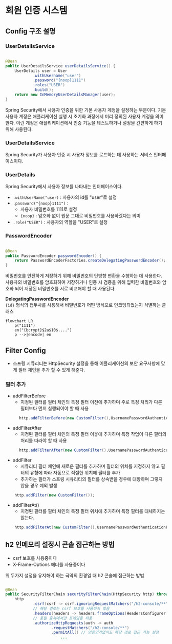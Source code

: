 # 회원 인증 시스템

## Config 구조 설명

### UserDetailsService

```java

@Bean
public UserDetailsService userDetailsService() {
	UserDetails user = User
			.withUsername("user")
			.password("{noop}1111")
			.roles("USER")
			.build();
	return new InMemoryUserDetailsManager(user);
}
```

Spring Security에서 사용자 인증을 위한 기본 사용자 계정을 설정하는 부분이다.
기본 사용자 계정은 애플리케이션 실행 시 초기화 과정에서 미리 정의된 사용자 계정을 의미한다.
이런 계정은 애플리케이션에서 인증 기능을 테스트하거나 설정을 간편하게 하기 위해 사용된다.

### UserDetailsService

Spring Security가 사용자 인증 시 사용자 정보를 로드하는 데 사용하는 서비스 인터페이스이다.

### UserDetails

Spring Security에서 사용자 정보를 나타내는 인터페이스이다.

- `.withUserName("user)` : 사용자의 id를 "user"로 설정
- `.password("{noop}1111")` :
    - 사용자 비밀번호를 1111로 설정
    - `{noop}` : 암호화 없이 원문 그대로 비밀번호를 사용하겠다는 의미
- `.role("USER")` : 사용자의 역할을 "USER"로 설정

### PasswordEncoder

```java

@Bean
public PasswordEncoder passwordEncoder() {
	return PasswordEncoderFactories.createDelegatingPasswordEncoder();
}
```

비밀번호를 안전하게 저장하기 위해 비밀번호의 단방향 변환을 수행하는 데 사용한다.
사용자의 비밀번호를 암호화하여 저장하거나 인증 시 검증을 위해 입력한 비밀번호와 암호화 되어 저장된 비밀번호를 서로 비교해야 할 때 사용된다.

**DelegatingPasswordEncoder**  
`{id}` 형식의 접두사를 사용해서 비밀번호가 어떤 방식으로 인코딩되었는지 식별하는 클래스

```mermaid
flowchart LR
    p("1111")
    en("{bcrypt}$2a$10$....")
    p -->|encode| en
```

## Filter Config

- 스프링 시큐리티는 HttpSecurity 설정을 통해 어플리케이션의 보안 요구사항에 맞게 필터 체인을 추가 할 수 있게 해준다.

### 필터 추가

- addFilterBefore
    - 지정된 필터를 필터 체인의 특정 필터 이전에 추가하며 주로 특정 처리가 다른 필터보다 먼저 실행되어야 할 때 사용

```java
      http.addFilterBefore(new CustomFilter(),UsernamePasswordAuthenticationFilter.class);
```

- addFilterAfter
    - 지정된 필터를 필터 체인의 특정 필터 이웋에 추가하며 특정 작업이 다른 필터의 처리를 따라야 할 때 사용

```java
      http.addFilterAfter(new CustomFilter(),UsernamePasswordAuthenticationFilter.class);
```

- addFilter
    - 시큐리티 필터 체인에 새로운 필터를 추가하며 필터의 위치를 지정하지 않고 필터의 유형에 따라 자동으로 적절한 위치에 필터를 추가
    - 추가하는 필터가 스프링 시큐리티의 필터를 상속받을 경우에 대항하며 그렇지 않을 경우 예외 발생

```java
    http.addFilter(new CustomFilter());
```

- addFilterAt()
    - 지정된 필터를 필터 체인의 특정 필터 위치에 추가하며 특정 필터를 대체하지는 않는다.

```java
    http.addFilterAt(new CustomFilter(),UsernamePasswordAuthenticationFilter.class);
```

## h2 인메모리 설정시 콘솔 접근하는 방법

- csrf 보호를 사용중이다
- X-Frame-Options 헤더를 사용중이다

위 두가지 설정을 유지해야 하는 극악의 환경일 때 h2 콘솔에 접근하는 방법

```java

@Bean
public SecurityFilterChain securityFilterChain(HttpSecurity http) throws Exception {
	http
			.csrf(csrf -> csrf.ignoringRequestMatchers("/h2-console/**")) 
            // 해당 경로는 csrf 보호를 사용하지 않음
			.headers(headers -> headers.frameOptions(HeadersConfigurer.FrameOptionsConfig::sameOrigin))
            // 동일 출처에서만 프레임을 허용
			.authorizeHttpRequests(auth -> auth
					.requestMatchers("/h2-console/**")
					.permitAll() // 인증인가없이도 해당 경로 접근 가능 설정
                        ...
```